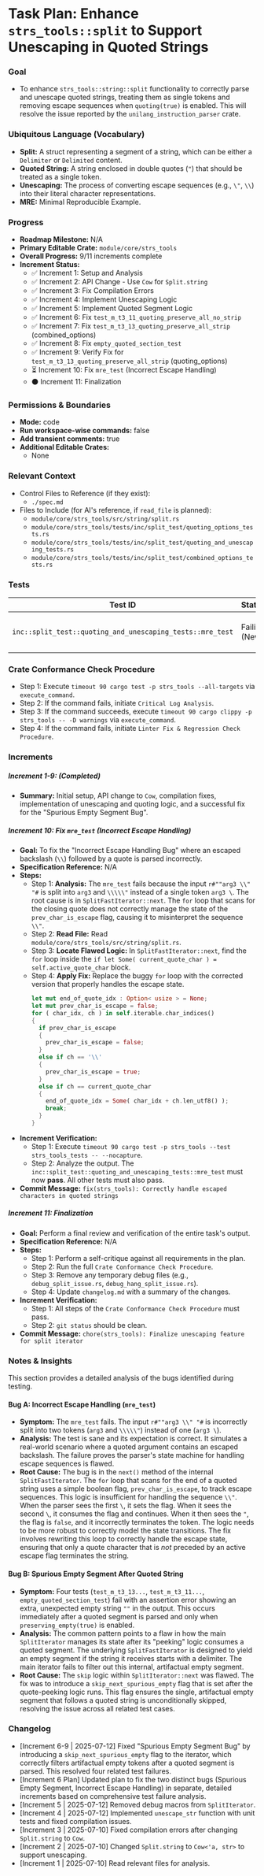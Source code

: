 # Task Plan: Enhance `strs_tools::split` to Support Unescaping in Quoted Strings

### Goal
*   To enhance `strs_tools::string::split` functionality to correctly parse and unescape quoted strings, treating them as single tokens and removing escape sequences when `quoting(true)` is enabled. This will resolve the issue reported by the `unilang_instruction_parser` crate.

### Ubiquitous Language (Vocabulary)
*   **Split:** A struct representing a segment of a string, which can be either a `Delimiter` or `Delimited` content.
*   **Quoted String:** A string enclosed in double quotes (`"`) that should be treated as a single token.
*   **Unescaping:** The process of converting escape sequences (e.g., `\"`, `\\`) into their literal character representations.
*   **MRE:** Minimal Reproducible Example.

### Progress
*   **Roadmap Milestone:** N/A
*   **Primary Editable Crate:** `module/core/strs_tools`
*   **Overall Progress:** 9/11 increments complete
*   **Increment Status:**
    *   ✅ Increment 1: Setup and Analysis
    *   ✅ Increment 2: API Change - Use `Cow` for `Split.string`
    *   ✅ Increment 3: Fix Compilation Errors
    *   ✅ Increment 4: Implement Unescaping Logic
    *   ✅ Increment 5: Implement Quoted Segment Logic
    *   ✅ Increment 6: Fix `test_m_t3_11_quoting_preserve_all_no_strip`
    *   ✅ Increment 7: Fix `test_m_t3_13_quoting_preserve_all_strip` (combined_options)
    *   ✅ Increment 8: Fix `empty_quoted_section_test`
    *   ✅ Increment 9: Verify Fix for `test_m_t3_13_quoting_preserve_all_strip` (quoting_options)
    *   ⏳ Increment 10: Fix `mre_test` (Incorrect Escape Handling)
    *   ⚫ Increment 11: Finalization

### Permissions & Boundaries
*   **Mode:** code
*   **Run workspace-wise commands:** false
*   **Add transient comments:** true
*   **Additional Editable Crates:**
    *   None

### Relevant Context
*   Control Files to Reference (if they exist):
    *   `./spec.md`
*   Files to Include (for AI's reference, if `read_file` is planned):
    *   `module/core/strs_tools/src/string/split.rs`
    *   `module/core/strs_tools/tests/inc/split_test/quoting_options_tests.rs`
    *   `module/core/strs_tools/tests/inc/split_test/quoting_and_unescaping_tests.rs`
    *   `module/core/strs_tools/tests/inc/split_test/combined_options_tests.rs`

### Tests
| Test ID | Status | Notes |
|---|---|---|
| `inc::split_test::quoting_and_unescaping_tests::mre_test` | Failing (New) | Incorrectly handles `\\"` sequence. |

### Crate Conformance Check Procedure
*   Step 1: Execute `timeout 90 cargo test -p strs_tools --all-targets` via `execute_command`.
*   Step 2: If the command fails, initiate `Critical Log Analysis`.
*   Step 3: If the command succeeds, execute `timeout 90 cargo clippy -p strs_tools -- -D warnings` via `execute_command`.
*   Step 4: If the command fails, initiate `Linter Fix & Regression Check Procedure`.

### Increments
##### Increment 1-9: (Completed)
*   **Summary:** Initial setup, API change to `Cow`, compilation fixes, implementation of unescaping and quoting logic, and a successful fix for the "Spurious Empty Segment Bug".

##### Increment 10: Fix `mre_test` (Incorrect Escape Handling)
*   **Goal:** To fix the "Incorrect Escape Handling Bug" where an escaped backslash (`\\`) followed by a quote is parsed incorrectly.
*   **Specification Reference:** N/A
*   **Steps:**
    *   Step 1: **Analysis:** The `mre_test` fails because the input `r#""arg3 \\" "#` is split into `arg3` and `\\\\\"` instead of a single token `arg3 \`. The root cause is in `SplitFastIterator::next`. The `for` loop that scans for the closing quote does not correctly manage the state of the `prev_char_is_escape` flag, causing it to misinterpret the sequence `\\"`.
    *   Step 2: **Read File:** Read `module/core/strs_tools/src/string/split.rs`.
    *   Step 3: **Locate Flawed Logic:** In `SplitFastIterator::next`, find the `for` loop inside the `if let Some( current_quote_char ) = self.active_quote_char` block.
    *   Step 4: **Apply Fix:** Replace the buggy `for` loop with the corrected version that properly handles the escape state.
        ```rust
        let mut end_of_quote_idx : Option< usize > = None;
        let mut prev_char_is_escape = false;
        for ( char_idx, ch ) in self.iterable.char_indices()
        {
          if prev_char_is_escape
          {
            prev_char_is_escape = false;
          }
          else if ch == '\\'
          {
            prev_char_is_escape = true;
          }
          else if ch == current_quote_char
          {
            end_of_quote_idx = Some( char_idx + ch.len_utf8() );
            break;
          }
        }
        ```
*   **Increment Verification:**
    *   Step 1: Execute `timeout 90 cargo test -p strs_tools --test strs_tools_tests -- --nocapture`.
    *   Step 2: Analyze the output. The `inc::split_test::quoting_and_unescaping_tests::mre_test` must now **pass**. All other tests must also pass.
*   **Commit Message:** `fix(strs_tools): Correctly handle escaped characters in quoted strings`

##### Increment 11: Finalization
*   **Goal:** Perform a final review and verification of the entire task's output.
*   **Specification Reference:** N/A
*   **Steps:**
    *   Step 1: Perform a self-critique against all requirements in the plan.
    *   Step 2: Run the full `Crate Conformance Check Procedure`.
    *   Step 3: Remove any temporary debug files (e.g., `debug_split_issue.rs`, `debug_hang_split_issue.rs`).
    *   Step 4: Update `changelog.md` with a summary of the changes.
*   **Increment Verification:**
    *   Step 1: All steps of the `Crate Conformance Check Procedure` must pass.
    *   Step 2: `git status` should be clean.
*   **Commit Message:** `chore(strs_tools): Finalize unescaping feature for split iterator`

### Notes & Insights
This section provides a detailed analysis of the bugs identified during testing.

#### **Bug A: Incorrect Escape Handling (`mre_test`)**
*   **Symptom:** The `mre_test` fails. The input `r#""arg3 \\" "#` is incorrectly split into two tokens (`arg3` and `\\\\\"`) instead of one (`arg3 \`).
*   **Analysis:** The test is sane and its expectation is correct. It simulates a real-world scenario where a quoted argument contains an escaped backslash. The failure proves the parser's state machine for handling escape sequences is flawed.
*   **Root Cause:** The bug is in the `next()` method of the internal `SplitFastIterator`. The `for` loop that scans for the end of a quoted string uses a simple boolean flag, `prev_char_is_escape`, to track escape sequences. This logic is insufficient for handling the sequence `\\"`. When the parser sees the first `\`, it sets the flag. When it sees the second `\`, it consumes the flag and continues. When it then sees the `"`, the flag is `false`, and it incorrectly terminates the token. The logic needs to be more robust to correctly model the state transitions. The fix involves rewriting this loop to correctly handle the escape state, ensuring that only a quote character that is *not* preceded by an active escape flag terminates the string.

#### **Bug B: Spurious Empty Segment After Quoted String**
*   **Symptom:** Four tests (`test_m_t3_13...`, `test_m_t3_11...`, `empty_quoted_section_test`) fail with an assertion error showing an extra, unexpected empty string `""` in the output. This occurs immediately after a quoted segment is parsed and only when `preserving_empty(true)` is enabled.
*   **Analysis:** The common pattern points to a flaw in how the main `SplitIterator` manages its state after its "peeking" logic consumes a quoted segment. The underlying `SplitFastIterator` is designed to yield an empty segment if the string it receives starts with a delimiter. The main iterator fails to filter out this internal, artifactual empty segment.
*   **Root Cause:** The `skip` logic within `SplitIterator::next` was flawed. The fix was to introduce a `skip_next_spurious_empty` flag that is set after the quote-peeking logic runs. This flag ensures the single, artifactual empty segment that follows a quoted string is unconditionally skipped, resolving the issue across all related test cases.

### Changelog
*   [Increment 6-9 | 2025-07-12] Fixed "Spurious Empty Segment Bug" by introducing a `skip_next_spurious_empty` flag to the iterator, which correctly filters artifactual empty tokens after a quoted segment is parsed. This resolved four related test failures.
*   [Increment 6 Plan] Updated plan to fix the two distinct bugs (Spurious Empty Segment, Incorrect Escape Handling) in separate, detailed increments based on comprehensive test failure analysis.
*   [Increment 5 | 2025-07-12] Removed debug macros from `SplitIterator`.
*   [Increment 4 | 2025-07-12] Implemented `unescape_str` function with unit tests and fixed compilation issues.
*   [Increment 3 | 2025-07-10] Fixed compilation errors after changing `Split.string` to `Cow`.
*   [Increment 2 | 2025-07-10] Changed `Split.string` to `Cow<'a, str>` to support unescaping.
*   [Increment 1 | 2025-07-10] Read relevant files for analysis.
